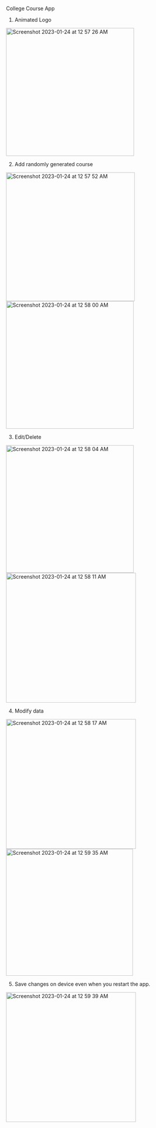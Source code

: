 College Course App

1. Animated Logo

<img width="350" alt="Screenshot 2023-01-24 at 12 57 26 AM" src="https://user-images.githubusercontent.com/87250753/214227136-0352bb81-fdff-488d-9f5c-620aa74eb710.png">

2. Add randomly generated course

<img width="352" alt="Screenshot 2023-01-24 at 12 57 52 AM" src="https://user-images.githubusercontent.com/87250753/214227301-c72b10d3-a7b0-4f3e-9f2a-620e9027dadb.png"> <img width="349" alt="Screenshot 2023-01-24 at 12 58 00 AM" src="https://user-images.githubusercontent.com/87250753/214227317-9019daea-eaa5-4258-840e-7da2643ff487.png">

3. Edit/Delete

<img width="349" alt="Screenshot 2023-01-24 at 12 58 04 AM" src="https://user-images.githubusercontent.com/87250753/214227375-1c861e25-e07f-4983-be14-fc5d3b0f6c2f.png"> <img width="355" alt="Screenshot 2023-01-24 at 12 58 11 AM" src="https://user-images.githubusercontent.com/87250753/214227461-c20344cd-d9ab-499d-9065-1855b8af0863.png">

4. Modify data

<img width="355" alt="Screenshot 2023-01-24 at 12 58 17 AM" src="https://user-images.githubusercontent.com/87250753/214227533-22bfd8d3-d802-474a-b527-95c8bb850265.png"> <img width="347" alt="Screenshot 2023-01-24 at 12 59 35 AM" src="https://user-images.githubusercontent.com/87250753/214227569-e1909bfa-4282-418e-98dd-3d6880cceb85.png">

5. Save changes on device even when you restart the app.

<img width="355" alt="Screenshot 2023-01-24 at 12 59 39 AM" src="https://user-images.githubusercontent.com/87250753/214227711-ea49de61-3c4e-4df1-9247-c70753d9f164.png">
